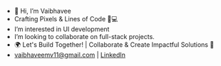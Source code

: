 - 👋 Hi, I’m Vaibhavee
- Crafting Pixels & Lines of Code 🎨💻
-  I’m interested in UI development
-  I’m looking to collaborate on full-stack projects.
- 🌍 Let's Build Together! | Collaborate & Create Impactful Solutions 🤝
- vaibhaveemv11@gmail.com | [LinkedIn](https://www.linkedin.com/in/vaibhavee-shinde-29981b12b/)
  
<!---
VaibhaveeM11/VaibhaveeM11 is a ✨ special ✨ repository because its `README.md` (this file) appears on your GitHub profile.
You can click the Preview link to take a look at your changes.
--->
